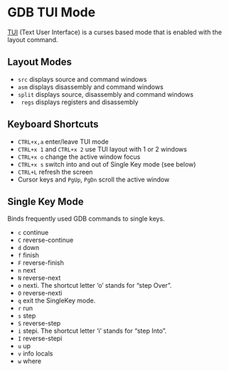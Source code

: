 # GDB TUI Mode

[TUI](https://sourceware.org/gdb/current/onlinedocs/gdb.html/TUI.html) (Text User Interface) is a curses based mode that is enabled with the layout command.

## Layout Modes

- `src` displays source and command windows
- `asm` displays disassembly and command windows
- `split` displays source, disassembly and command windows
- ` regs` displays registers and disassembly

## Keyboard Shortcuts

- `CTRL+x,a` enter/leave TUI mode
- `CTRL+x 1` and `CTRL+x 2` use TUI layout with 1 or 2 windows
- `CTRL+x o` change the active window focus
- `CTRL+x s` switch into and out of Single Key mode (see below)
- `CTRL+L` refresh the screen
- Cursor keys and `PgUp`, `PgDn` scroll the active window

## Single Key Mode

Binds frequently used GDB commands to single keys.

- `c` continue
- `C` reverse-continue
- `d` down
- `f` finish
- `F` reverse-finish
- `n` next
- `N` reverse-next
- `o` nexti. The shortcut letter ‘o’ stands for “step Over”.
- `O` reverse-nexti
- `q` exit the SingleKey mode.
- `r` run
- `s` step
- `S` reverse-step
- `i` stepi. The shortcut letter ‘i’ stands for “step Into”.
- `I` reverse-stepi
- `u` up
- `v` info locals
- `w` where
